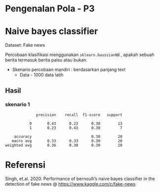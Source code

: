 # Pengenalan Pola - P3
# Naive bayes classifier

Dataset: Fake news

Percobaan klasifikasi menggunakan `sklearn.GaussianNB` , apakah sebuah berita termasuk berita palsu atau bukan.
- Skenario percobaan mandiri : berdasarkan panjang text
   - Data - 1000 data latih

## Hasil
### skenario 1
```
              precision    recall  f1-score   support

           0       0.43      0.23      0.30        13
           1       0.23      0.43      0.30         7

    accuracy                           0.30        20
   macro avg       0.33      0.33      0.30        20
weighted avg       0.36      0.30      0.30        20
```

# Referensi
Singh, et.al. 2020. Performance of bernoulli’s naive bayes classifier in the detection of fake news
@ https://www.kaggle.com/c/fake-news
